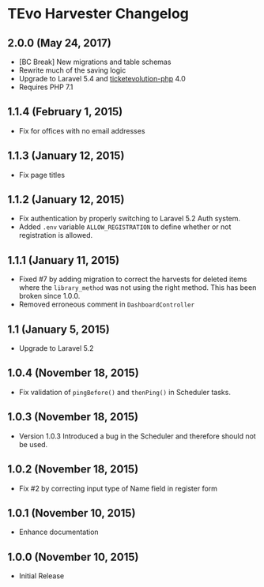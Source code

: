# TEvo Harvester Changelog

## 2.0.0 (May 24, 2017)
- [BC Break] New migrations and table schemas
- Rewrite much of the saving logic
- Upgrade to Laravel 5.4 and [ticketevolution-php](https://github.com/ticketevolution/ticketevolution-php/) 4.0
- Requires PHP 7.1

## 1.1.4 (February 1, 2015)
- Fix for offices with no email addresses

## 1.1.3 (January 12, 2015)
- Fix page titles

## 1.1.2 (January 12, 2015)
- Fix authentication by properly switching to Laravel 5.2 Auth system.
- Added `.env` variable `ALLOW_REGISTRATION` to define whether or not registration is allowed.

## 1.1.1 (January 11, 2015)
- Fixed #7 by adding migration to correct the harvests for deleted items where the `library_method`  was not using the right method. This has been broken since 1.0.0.
- Removed erroneous comment in `DashboardController`

## 1.1 (January 5, 2015)
- Upgrade to Laravel 5.2

## 1.0.4 (November 18, 2015)
- Fix validation of `pingBefore()` and `thenPing()` in Scheduler tasks.

## 1.0.3 (November 18, 2015)
- Version 1.0.3 Introduced a bug in the Scheduler and therefore should not be used.

## 1.0.2 (November 18, 2015)
- Fix #2 by correcting input type of Name field in register form

## 1.0.1 (November 10, 2015)
- Enhance documentation

## 1.0.0 (November 10, 2015)
- Initial Release
